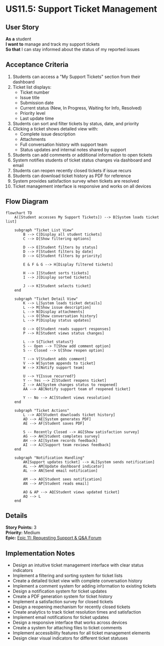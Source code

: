 # US11.5: Support Ticket Management

## User Story

**As a** student  
**I want to** manage and track my support tickets  
**So that** I can stay informed about the status of my reported issues

## Acceptance Criteria

1. Students can access a "My Support Tickets" section from their dashboard
2. Ticket list displays:
   - Ticket number
   - Issue title
   - Submission date
   - Current status (New, In Progress, Waiting for Info, Resolved)
   - Priority level
   - Last update time
3. Students can sort and filter tickets by status, date, and priority
4. Clicking a ticket shows detailed view with:
   - Complete issue description
   - Attachments
   - Full conversation history with support team
   - Status updates and internal notes shared by support
5. Students can add comments or additional information to open tickets
6. System notifies students of ticket status changes via dashboard and email
7. Students can reopen recently closed tickets if issue recurs
8. Students can download ticket history as PDF for reference
9. System provides satisfaction survey when tickets are resolved
10. Ticket management interface is responsive and works on all devices

## Flow Diagram

```mermaid
flowchart TD
    A([Student accesses My Support Tickets]) --> B[System loads ticket list]

    subgraph "Ticket List View"
        B --> C[Display all student tickets]
        C --> D[Show filtering options]

        D --> E[Student filters by status]
        D --> F[Student filters by date]
        D --> G[Student filters by priority]

        E & F & G --> H[Display filtered tickets]

        H --> I[Student sorts tickets]
        I --> J[Display sorted tickets]

        J --> K[Student selects ticket]
    end

    subgraph "Ticket Detail View"
        K --> L[System loads ticket details]
        L --> M[Show issue description]
        L --> N[Display attachments]
        L --> O[Show conversation history]
        L --> P[Display status updates]

        O --> Q[Student reads support responses]
        P --> R[Student views status changes]

        L --> S{Ticket status?}
        S -- Open --> T[Show add comment option]
        S -- Closed --> U[Show reopen option]

        T --> V[Student adds comment]
        V --> W[System appends to ticket]
        W --> X[Notify support team]

        U --> Y{Issue recurred?}
        Y -- Yes --> Z[Student reopens ticket]
        Z --> AA[System changes status to reopened]
        AA --> AB[Notify support team of reopened ticket]

        Y -- No --> AC[Student views resolution]
    end

    subgraph "Ticket Actions"
        L --> AD[Student downloads ticket history]
        AD --> AE[System generates PDF]
        AE --> AF[Student saves PDF]

        S -- Recently Closed --> AG[Show satisfaction survey]
        AG --> AH[Student completes survey]
        AH --> AI[System records feedback]
        AI --> AJ[Support team reviews feedback]
    end

    subgraph "Notification Handling"
        AK[Support updates ticket] --> AL[System sends notification]
        AL --> AM[Update dashboard indicator]
        AL --> AN[Send email notification]

        AM --> AO[Student sees notification]
        AN --> AP[Student reads email]

        AO & AP --> AQ[Student views updated ticket]
        AQ --> L
    end
```

## Details

**Story Points:** 3  
**Priority:** Medium  
**Epic:** [Epic 11: Requesting Support & Q&A Forum](./README.md)

## Implementation Notes

- Design an intuitive ticket management interface with clear status indicators
- Implement a filtering and sorting system for ticket lists
- Create a detailed ticket view with complete conversation history
- Implement a comment system for adding information to existing tickets
- Design a notification system for ticket updates
- Create a PDF generation system for ticket history
- Implement a satisfaction survey for closed tickets
- Design a reopening mechanism for recently closed tickets
- Create analytics to track ticket resolution times and satisfaction
- Implement email notifications for ticket updates
- Design a responsive interface that works across devices
- Create a system for attaching files to ticket comments
- Implement accessibility features for all ticket management elements
- Design clear visual indicators for different ticket statuses
